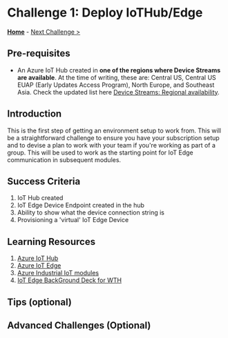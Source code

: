 # Challenge 1: Deploy IoTHub/Edge

**[Home](../README.md)** - [Next Challenge >](./Challenge-02.md)

## Pre-requisites 

- An Azure IoT Hub created in **one of the regions where Device Streams are available**. At the time of writing, these are: Central US, Central US EUAP (Early Updates Access Program), North Europe, and Southeast Asia. Check the updated list here [Device Streams: Regional availability](https://docs.microsoft.com/en-us/azure/iot-hub/iot-hub-device-streams-overview#regional-availability).

## Introduction
 This is the first step of getting an environment setup to work from. This will be a straightforward challenge to ensure you have your subscription setup and to devise a plan to work with your team if you're working as part of a group.  This will be used to work as the starting point for IoT Edge communication in subsequent modules. 


## Success Criteria
1. IoT Hub created
1. IoT Edge Device Endpoint created in the hub
1. Ability to show what the device connection string is
1. Provisioning a 'virtual' IoT Edge Device

## Learning Resources
1. [Azure IoT Hub](https://docs.microsoft.com/en-us/azure/iot-hub/)
1. [Azure IoT Edge](https://docs.microsoft.com/en-us/azure/iot-edge/about-iot-edge?view=iotedge-2018-06)
1. [Azure Industrial IoT modules](https://azure.github.io/Industrial-IoT/)
1. [IoT Edge BackGround Deck for WTH](./assets/IoTHub_Edge.pptx)


## Tips (optional)

## Advanced Challenges (Optional)